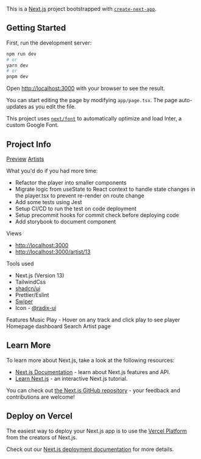 This is a [Next.js](https://nextjs.org/) project bootstrapped with [`create-next-app`](https://github.com/vercel/next.js/tree/canary/packages/create-next-app).

## Getting Started

First, run the development server:

```bash
npm run dev
# or
yarn dev
# or
pnpm dev
```

Open [http://localhost:3000](http://localhost:3000) with your browser to see the result.

You can start editing the page by modifying `app/page.tsx`. The page auto-updates as you edit the file.

This project uses [`next/font`](https://nextjs.org/docs/basic-features/font-optimization) to automatically optimize and load Inter, a custom Google Font.


## Project Info
[Preview](https://lenkie-test-results.vercel.app/)
[Artists](https://lenkie-test-results.vercel.app/artist/13)

What you'd do if you had more time:
 - Refactor the player into smaller components
 - Migrate logic from useState to React context to handle state changes in the player.tsx to prevent re-render on route change
 - Add some tests using Jest
 - Setup CI/CD to run the test on code deployment
 - Setup precommit hooks for commit check before deploying code
 - Add storybook to document component

Views
- [http://localhost:3000](http://localhost:3000/)
- [http://localhost:3000/artist/13](http://localhost:3000/artist/13)

Tools used

- Next.js (Version 13)
- TailwindCss 
- [shadcn/ui](https://ui.shadcn.com/docs)
- Prettier/Eslint
- [Swiper](https://swiperjs.com/swiper-api)
- Icon - [@radix-ui](https://www.radix-ui.com/icons)

Features
Music Play - Hover on any track and click play to see player
Homepage dashboard
Search 
Artist page

## Learn More
To learn more about Next.js, take a look at the following resources:

- [Next.js Documentation](https://nextjs.org/docs) - learn about Next.js features and API.
- [Learn Next.js](https://nextjs.org/learn) - an interactive Next.js tutorial.

You can check out [the Next.js GitHub repository](https://github.com/vercel/next.js/) - your feedback and contributions are welcome!

## Deploy on Vercel

The easiest way to deploy your Next.js app is to use the [Vercel Platform](https://vercel.com/new?utm_medium=default-template&filter=next.js&utm_source=create-next-app&utm_campaign=create-next-app-readme) from the creators of Next.js.

Check out our [Next.js deployment documentation](https://nextjs.org/docs/deployment) for more details.
